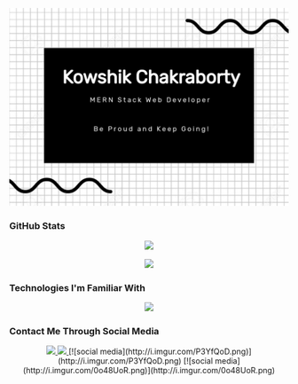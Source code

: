 [![Portfolio Banner](https://raw.githubusercontent.com/KowshikChakraborty-AIUB/kowshikchakraborty-aiub/main/portfolio_banner.jpg)](https://raw.githubusercontent.com/KowshikChakraborty-AIUB/kowshikchakraborty-aiub/main/portfolio_banner.jpg)

### GitHub Stats

<p align="center">
  <a href="https://github-readme-streak-stats.herokuapp.com?user=KowshikChakraborty-AIUB&theme=merko&mode=weekly">
    <img src="https://github-readme-streak-stats.herokuapp.com?user=KowshikChakraborty-AIUB&theme=merko&mode=weekly" />
  </a>
</p>

<p align="center">
  <a href="https://api.githubtrends.io/user/svg/KowshikChakraborty-AIUB/langs?time_range=six_months&use_percent=True&theme=dark">
    <img src="https://api.githubtrends.io/user/svg/KowshikChakraborty-AIUB/langs?time_range=six_months&use_percent=True&theme=dark" />
  </a>
</p>

### Technologies I'm Familiar With

<p align="center">
  <a href="https://skillicons.dev">
    <img src="https://skillicons.dev/icons?i=mongodb,express,react,nodejs" />
  </a>
</p>

### Contact Me Through Social Media

<p align="center">
  <a href="http://i.imgur.com/P3YfQoD.png">
    <img src="http://i.imgur.com/P3YfQoD.png" />
  </a>
  <a href="http://i.imgur.com/0o48UoR.png">
    <img src="http://i.imgur.com/0o48UoR.png" />
  </a>
  [![social media](http://i.imgur.com/P3YfQoD.png)](http://i.imgur.com/P3YfQoD.png)
  [![social media](http://i.imgur.com/0o48UoR.png)](http://i.imgur.com/0o48UoR.png)
</p>
